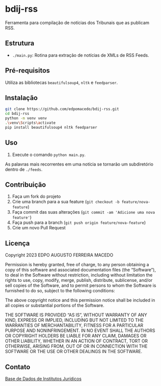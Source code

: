 # bdij-rss

Ferramenta para compilação de notícias dos Tribunais que as publicam RSS.

## Estrutura

- `./main.py`: Rotina para extração de notícias de XMLs de RSS Feeds.

## Pré-requisitos

Utiliza as bibliotecas `beautifulsoup4`, `nltk` e `feedparser`.

## Instalação

```bash
git clone https://github.com/edpomacedo/bdij-rss.git
cd bdij-rss
python -m venv venv
.\venv\Scripts\activate
pip install beautifulsoup4 nltk feedparser
```

## Uso

1. Execute o comando `python main.py`.

As palavras mais recorrentes em uma notícia se tornarão um subdiretório dentro de `./feeds`.

## Contribuição

1. Faça um fork do projeto
2. Crie uma branch para a sua feature (`git checkout -b feature/nova-feature`)
3. Faça commit das suas alterações (`git commit -am 'Adicione uma nova feature'`)
4. Faça push para a branch (`git push origin feature/nova-feature`)
5. Crie um novo Pull Request

## Licença

Copyright 2023 EDPO AUGUSTO FERREIRA MACEDO

Permission is hereby granted, free of charge, to any person obtaining a copy of this software and associated documentation files (the “Software”), to deal in the Software without restriction, including without limitation the rights to use, copy, modify, merge, publish, distribute, sublicense, and/or sell copies of the Software, and to permit persons to whom the Software is furnished to do so, subject to the following conditions:

The above copyright notice and this permission notice shall be included in all copies or substantial portions of the Software.

THE SOFTWARE IS PROVIDED “AS IS”, WITHOUT WARRANTY OF ANY KIND, EXPRESS OR IMPLIED, INCLUDING BUT NOT LIMITED TO THE WARRANTIES OF MERCHANTABILITY, FITNESS FOR A PARTICULAR PURPOSE AND NONINFRINGEMENT. IN NO EVENT SHALL THE AUTHORS OR COPYRIGHT HOLDERS BE LIABLE FOR ANY CLAIM, DAMAGES OR OTHER LIABILITY, WHETHER IN AN ACTION OF CONTRACT, TORT OR OTHERWISE, ARISING FROM, OUT OF OR IN CONNECTION WITH THE SOFTWARE OR THE USE OR OTHER DEALINGS IN THE SOFTWARE.

## Contato

[Base de Dados de Institutos Jurídicos](https://github.com/bdij)